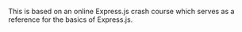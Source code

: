 This is based on an online Express.js crash course which serves as a reference for the basics of Express.js.